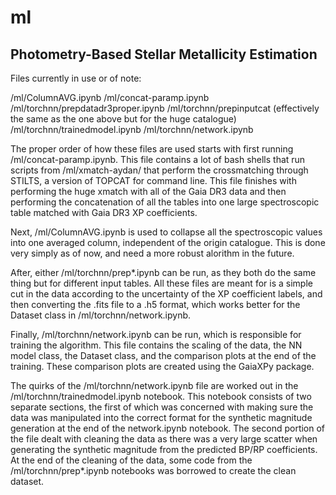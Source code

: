 # ml
## Photometry-Based Stellar Metallicity Estimation

Files currently in use or of note:

/ml/ColumnAVG.ipynb
/ml/concat-paramp.ipynb
/ml/torchnn/prepdatadr3proper.ipynb
/ml/torchnn/prepinputcat (effectively the same as the one above but for the huge catalogue)
/ml/torchnn/trainedmodel.ipynb
/ml/torchnn/network.ipynb

The proper order of how these files are used starts with first running /ml/concat-paramp.ipynb. This file contains a lot of bash shells that run scripts from /ml/xmatch-aydan/ that perform the crossmatching through STILTS, a version of TOPCAT for command line. This file finishes with performing the huge xmatch with all of the Gaia DR3 data and then performing the concatenation of all the tables into one large spectroscopic table matched with Gaia DR3 XP coefficients.

Next, /ml/ColumnAVG.ipynb is used to collapse all the spectroscopic values into one averaged column, independent of the origin catalogue. This is done very simply as of now, and need a more robust alorithm in the future.

After, either /ml/torchnn/prep*.ipynb can be run, as they both do the same thing but for different input tables. All these files are meant for is a simple cut in the data according to the uncertainty of the XP coefficient labels, and then converting the .fits file to a .h5 format, which works better for the Dataset class in /ml/torchnn/network.ipynb.

Finally, /ml/torchnn/network.ipynb can be run, which is responsible for training the algorithm. This file contains the scaling of the data, the NN model class, the Dataset class, and the comparison plots at the end of the training. These comparison plots are created using the GaiaXPy package.

The quirks of the /ml/torchnn/network.ipynb file are worked out in the /ml/torchnn/trainedmodel.ipynb notebook. This notebook consists of two separate sections, the first of which was concerned with making sure the data was manipulated into the correct format for the synthetic magnitude generation at the end of the network.ipynb notebook. The second portion of the file dealt with cleaning the data as there was a very large scatter when generating the synthetic magnitude from the predicted BP/RP coefficients. At the end of the cleaning of the data, some code from the /ml/torchnn/prep*.ipynb notebooks was borrowed to create the clean dataset.
